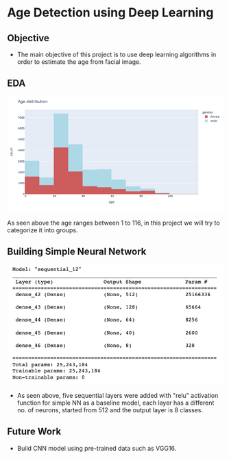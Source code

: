 # Age Detection using Deep Learning

## Objective

- The main objective of this project is to use deep learning algorithms in order to estimate the age from facial image.

## EDA
<img src =https://github.com/emanalshehrii/Age_Detection_using_Deep_Learning/blob/main/images/newplot%20(1).png/>

As seen above the age ranges between 1 to 116, in this project we will try to categorize it into groups.

## Building Simple Neural Network

<img src = https://github.com/emanalshehrii/Age_Detection_using_Deep_Learning/blob/main/images/Screen%20Shot%201443-04-26%20at%205.43.40%20PM.png/>


- As seen above, five sequential layers were added with "relu" activation function for simple NN as a baseline model, each layer has a different no. of neurons, started from 512 and the output layer is 8 classes.

## Future Work
- Build CNN model using pre-trained data such as VGG16.
